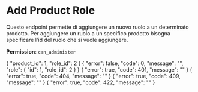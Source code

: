 # Add Product Role

Questo endpoint permette di aggiungere un nuovo ruolo a un determinato prodotto. Per aggiungere un ruolo a un specifico 
prodotto bisogna specificare l'id del ruolo che si vuole aggiungere.

**Permission**: `can_administer`

<api-endpoint openapi-path="./../openapi.yaml" endpoint="/products/{product_id}/role" method="post">
    <request>
        <sample lang="JSON" title="Payload">
            {
                "product_id": 1,
                "role_id": 2
            }
        </sample>
    </request>
    <response type="200">
        <sample lang="JSON">
            {
                "error": false,
                "code": 0,
                "message": "",
                "role": {
                    "id": 1,
                    "role_id": 2
                }
            }
        </sample>
    </response>
    <response type="401">
        <sample lang="JSON">
            {
                "error": true,
                "code": 401,
                "message": ""
            }
        </sample>
    </response>
    <response type="404">
        <sample lang="JSON">
            {
                "error": true,
                "code": 404,
                "message": ""
            }
        </sample>
    </response>
    <response type="409">
        <sample lang="JSON">
            {
                "error": true,
                "code": 409,
                "message": ""
            }
        </sample>
    </response>
    <response type="422">
        <sample lang="JSON">
            {
                "error": true,
                "code": 422,
                "message": ""
            }
        </sample>
    </response>
</api-endpoint>
